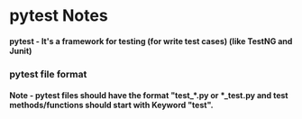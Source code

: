 <h1>pytest Notes</h1>
<h4>pytest - It's a framework for testing (for write test cases) (like TestNG and Junit)</h4>

<h3>pytest file format</h3>
<h4>Note - pytest files should have the format "test_*.py or *_test.py
       and test methods/functions should start with Keyword "test".</h4>
